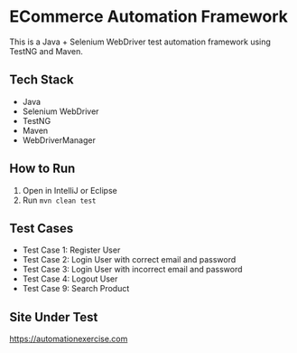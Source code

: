 # ECommerce Automation Framework

This is a Java + Selenium WebDriver test automation framework using TestNG and Maven.

## Tech Stack
- Java
- Selenium WebDriver
- TestNG
- Maven
- WebDriverManager

## How to Run
1. Open in IntelliJ or Eclipse
2. Run `mvn clean test`

## Test Cases
- Test Case 1: Register User
- Test Case 2: Login User with correct email and password
- Test Case 3: Login User with incorrect email and password
- Test Case 4: Logout User
- Test Case 9: Search Product

## Site Under Test
https://automationexercise.com
